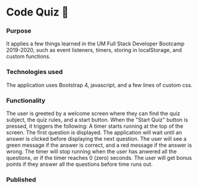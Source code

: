 # Code Quiz :mobile_phone_off:

### Purpose

It applies a few things learned in the UM Full Stack Developer Bootcamp 2019-2020, such as event listeners, timers, storing in localStorage, and custom functions.

### Technologies used

The application uses Bootstrap 4, javascript, and a few lines of custom css.

### Functionality

The user is greeted by a welcome screen where they can find the quiz subject, the quiz rules, and a start button.
When the "Start Quiz" button is pressed, it triggers the following:
A timer starts running at the top of the screen.
The first question is displayed.
The application will wait until an answer is clicked before displaying the next question. The user will see a green message if the answer is correct, and a red message if the answer is wrong.
The timer will stop running when the user has anwered all the questions, or if the timer reaches 0 (zero) seconds.
The user will get bonus points if they answer all the questions before time runs out.

### Published


